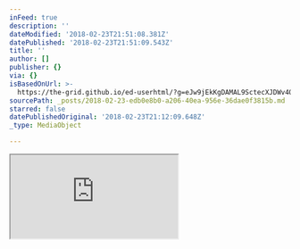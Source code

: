 ```yaml
---
inFeed: true
description: ''
dateModified: '2018-02-23T21:51:08.381Z'
datePublished: '2018-02-23T21:51:09.543Z'
title: ''
author: []
publisher: {}
via: {}
isBasedOnUrl: >-
  https://the-grid.github.io/ed-userhtml/?g=eJw9jEkKgDAMAL9SctecXJDWv4Qo2kIXmij6ew-KxxmGscLVFzV6l9WBrpdioJNeC2YhpeZImivvDVMs5LfkoBvGHoxUdrCrFpkQv6jlHDHIj9GnNgjMFt_l_AAbICht
sourcePath: _posts/2018-02-23-edb0e8b0-a206-40ea-956e-36dae0f3815b.md
starred: false
datePublishedOriginal: '2018-02-23T21:12:09.648Z'
_type: MediaObject

---
```

<iframe src="https://the-grid.github.io/ed-userhtml/?g=eJyFU9tO20AQfS5fMfVLWonFCbRATRKJF9pKLQ-k_YDxeuIM7E2745T0i_gPfqxrGypEFdUP1s7ZmTOXszNPOnIQkF2gRSF0L-UtbnFEC2hQUHVOfNQbpdEG5NYtio9n56cFpKgXxUYkpKosn5yOtLflbfprWnZHt6lYzsuRcnkwX_tolwdv5g1vQRtMaVGgoSjKUkrY0qusZMiSkyennikH9vHsQvey8OKZjSyyydUG6eJetsGpgAN4_oJBTRtvGoqL4rKJuRiCJ6-yz1d3It49J9FojBKvUAv3qCAEtVWz_N-oY2gU1xB95xpq1AmsvRPV--guqgBW1Wq2r7LU1ZZzN0l2JrdWo75rByalvfGxim39bnb24RCOT84PYfr-YiD_RdxupPo0nY524t9UzU7D_Wiu0bLZVTD5nq1EMaJMDmGiMARDKu2SkO2Bo9XV9epHnqa6obYzGHtwhQ6uIjrNSfseuPG1l-G0otYT_Pzan7-Q2ZKwRrimjnrkW6e5QficY5sBSOiSyul5PbnIo0i5HQienVCEt2yDj4JOLmofswwqYsNdquAkd2ExtuxUziveVjCLZF9GBGwadm1WJOy__F-wobVUcLznNg4D_ue64ZSfTh4tO8OOVG28vnvpMKoGvWzTrNcoGRvzCiqWl1o_PiTI65cFCzkNPz5Empfjw8ubUw6r8wddf0TC" height="150" style=""></iframe>